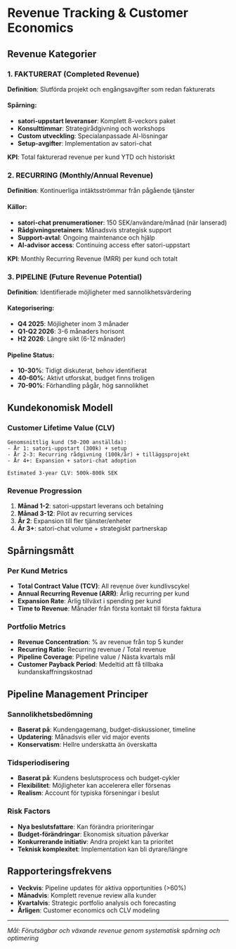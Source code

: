 # Revenue Tracking & Customer Economics

## Revenue Kategorier

### 1. FAKTURERAT (Completed Revenue)
**Definition**: Slutförda projekt och engångsavgifter som redan fakturerats

#### Spårning:
- **satori-uppstart leveranser**: Komplett 8-veckors paket
- **Konsulttimmar**: Strategirådgivning och workshops
- **Custom utveckling**: Specialanpassade AI-lösningar
- **Setup-avgifter**: Implementation av satori-chat

**KPI**: Total fakturerad revenue per kund YTD och historiskt

### 2. RECURRING (Monthly/Annual Revenue)
**Definition**: Kontinuerliga intäktsströmmar från pågående tjänster

#### Källor:
- **satori-chat prenumerationer**: 150 SEK/användare/månad (när lanserad)
- **Rådgivningsretainers**: Månadsvis strategisk support
- **Support-avtal**: Ongoing maintenance och hjälp
- **AI-advisor access**: Continuing access efter satori-uppstart

**KPI**: Monthly Recurring Revenue (MRR) per kund och totalt

### 3. PIPELINE (Future Revenue Potential)
**Definition**: Identifierade möjligheter med sannolikhetsvärdering

#### Kategorisering:
- **Q4 2025**: Möjligheter inom 3 månader
- **Q1-Q2 2026**: 3-6 månaders horisont  
- **H2 2026**: Längre sikt (6-12 månader)

#### Pipeline Status:
- **10-30%**: Tidigt diskuterat, behov identifierat
- **40-60%**: Aktivt utforskat, budget finns troligen
- **70-90%**: Förhandling pågår, hög sannolikhet

## Kundekonomisk Modell

### Customer Lifetime Value (CLV)
```
Genomsnittlig kund (50-200 anställda):
- År 1: satori-uppstart (300k) + setup
- År 2-3: Recurring rådgivning (100k/år) + tilläggsprojekt
- År 4+: Expansion + satori-chat adoption

Estimated 3-year CLV: 500k-800k SEK
```

### Revenue Progression
1. **Månad 1-2**: satori-uppstart leverans och betalning
2. **Månad 3-12**: Pilot av recurring services 
3. **År 2**: Expansion till fler tjänster/enheter
4. **År 3+**: satori-chat volume + strategiskt partnerskap

## Spårningsmått

### Per Kund Metrics
- **Total Contract Value (TCV)**: All revenue över kundlivscykel
- **Annual Recurring Revenue (ARR)**: Årlig recurring per kund
- **Expansion Rate**: Årlig tillväxt i spending per kund
- **Time to Revenue**: Månader från första kontakt till första faktura

### Portfolio Metrics  
- **Revenue Concentration**: % av revenue från top 5 kunder
- **Recurring Ratio**: Recurring revenue / Total revenue
- **Pipeline Coverage**: Pipeline value / Nästa kvartals mål
- **Customer Payback Period**: Medeltid att få tillbaka kundanskaffningskostnad

## Pipeline Management Principer

### Sannolikhetsbedömning
- **Baserat på**: Kundengagemang, budget-diskussioner, timeline
- **Updatering**: Månadsvis eller vid major events
- **Konservatism**: Hellre underskatta än överskatta

### Tidsperiodisering  
- **Baserat på**: Kundens beslutsprocess och budget-cykler
- **Flexibilitet**: Möjligheter kan accelerera eller försenas
- **Realism**: Account för typiska förseningar i beslut

### Risk Factors
- **Nya beslutsfattare**: Kan förändra prioriteringar
- **Budget-förändringar**: Ekonomisk situation påverkar
- **Konkurrerande initiativ**: Andra projekt kan ta prioritet
- **Teknisk komplexitet**: Implementation kan bli dyrare/längre

## Rapporteringsfrekvens
- **Veckvis**: Pipeline updates för aktiva opportunities (>60%)
- **Månadvis**: Komplett revenue review alla kunder
- **Kvartalvis**: Strategic portfolio analysis och forecasting
- **Årligen**: Customer economics och CLV modeling

---
*Mål: Förutsägbar och växande revenue genom systematisk spårning och optimering*